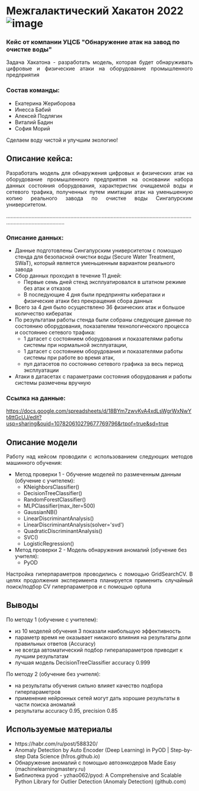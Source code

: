 
# Межгалактический Хакатон 2022![image](https://user-images.githubusercontent.com/80875367/168569072-74d07a10-269d-49cd-bc37-0f4dc7664176.png)

### Кейс от компании УЦСБ "Обнаружение атак на завод по очистке воды"
<p align="justify" >Задача Хакатона - разработать модель, которая будет обнаруживать цифровые и физические атаки на оборудование промышленного предприятия</p>


### Состав команды:
* Екатерина Жериборова
* Инесса Бабий
* Алексей Подлягин
* Виталий Бадин
* София Морий

Сделаем воду чистой и улучшим экологию!

## Описание кейса:<br>
<p align="justify" >Разработать модель для обнаружения цифровых и физических атак на оборудование промышленного предприятия на основании набора данных состояния оборудования,  характеристик очищаемой воды и сетевого трафика, полученных путем имитации атак на уменьшенную копию реального завода по очистке воды Сингапурским университетом.</p>
...................................................................................................................................................................

### Описание данных:
  <p align="justify" >
  <ul>
<li>Данные подготовлены Сингапурским университетом c помощью стенда для безопасной очистки воды (Secure Water Treatment, SWaT), который является уменьшенным вариантом реального завода</li>
<li>Сбор данных проходил в течение 11 дней:
  <ul>
    <li>Первые семь дней стенд эксплуатировался в штатном режиме без атак и отказов</li>
    <li>В последующие 4 дня были предприняты кибератаки и физические атаки без прекращения сбора данных</li>
    </ul>
<li>Всего за 4 дня было осуществлено 36 физических атак и большое количество кибератак</li>
<li>По результатам работы стенда были собраны следующие данные по состоянию оборудования, показателям технологического процесса и состоянию сетевого трафика: 
  <ul>
    <li>1 датасет с состоянием оборудования и показателями работы системы при нормальной эксплуатации, 
    <li>1 датасет с состоянием оборудования и показателями работы системы при работе во время атак, 
    <li>пул датасетов по состоянию сетевого графика за весь период эксплуатации</li>
    </ul>
<li>Атаки в датасетах с параметрами состояния оборудования и работы системы размечены вручную</li>
    </ul>
</p>

### Ссылка на данные:
https://docs.google.com/spreadsheets/d/18BYm7zwvKvA4xdLsWgrWxNwYt4ttGcUJ/edit?usp=sharing&ouid=107820610279677769796&rtpof=true&sd=true


  
  
 ## Описание модели
   <p align="justify" >Работу над кейсом проводили с использованием следующих методов машинного обучения:
   <ul>     
    <li>Метод проверки 1 - Обучение моделей по размеченным данным (обучение с учителем):
      <ul>
        <li>KNeighborsClassifier()</li>
        <li>DecisionTreeClassifier()</li>       
        <li>RandomForestClassifier()</li>        
        <li>MLPClassifier(max_iter=500)</li>    
        <li>GaussianNB()</li>
        <li>LinearDiscriminantAnalysis()</li>
        <li>LinearDiscriminantAnalysis(solver='svd')</li> 
        <li>QuadraticDiscriminantAnalysis()</li>
        <li>SVC()</li>                               
        <li>LogisticRegression()</li>            
         </ul>
    <li> Метод проверки 2 - Модель обнаружения аномалий (обучение без учителя):
      <ul>
        <li> PyOD </li>
        </ul>
      </ul>
     
   </p>
   
   <p align="justify" >Настройка гиперпараметров проводились с помощью GridSearchCV. В целях продолжения эксперимента планируется применить случайный поиск/подбор CV гиперпараметров и с помощью optuna </p> 
   
   
   ## Выводы
   По методу 1 (обучение с учителем):
- из 10 моделей обучения 3 показали наибольшую эффективность 
- параметр время не оказывает никакого влияния на результаты доли правильных ответов (Accuracy)
- не всегда автоматический подбор гиперапараметров приводит к лучшим результатам
- лучшая модель DecisionTreeClassifier accuracy 0.999


По методу 2 (обучение без учителя):
- на результаты обучения сильно влияет качество подбора гиперпараметров
- применение нейронных сетей могут дать хорошие результаты в части поиска аномалий
- результаты accuracy 0.95, precision 0.85





## Используемые материалы
 <p align="justify" >
  <ul>
<li>https://habr.com/ru/post/588320/</li> 

<li>Anomaly Detection by Auto Encoder (Deep Learning) in PyOD | Step-by-step Data Science (h1ros.github.io)</li> 

<li>Обнаружение аномалий с помощью автоэнкодеров Made Easy (machinelearningmastery.ru)</li> 

<li>Библиотека pyod -  yzhao062/pyod: A Comprehensive and Scalable Python Library for Outlier Detection (Anomaly Detection) (github.com)</li> 
    </ul>

